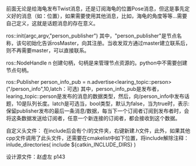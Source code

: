 前面无论是给海龟发布Twist消息，还是订阅海龟的位置Pose消息，但这是事先定义好的消息（如：位置），如果需要使用其他消息，比如，海龟的角度等等...需要自己定义，这就是话题消息的存在意义。

ros::init(argc,argv,"person_publisher")
其中，"person_publisher"是节点名称，该句初始化告诉rosMaster，向其注册。当收发双方通过master建立联系后，则不再需要master，可以直接联系。

ros::NodeHandle n
创建句柄，句柄是来管理节点资源的。python中不需要创建节点句柄。

ros::Publisher person_info_pub = n.advertise<learing_topic::person>("/person_info",10,latch：可选)
其中，person_info_pub是发布者，learing_topic::person是发布的消息的数据类型，然后，向/person_info中发布话题，10是队列长度。latch是可选当，bool类型，默认为false，当为true时，表示:保留publisher发布的最后一条消息/数据，每当下一个订阅者订阅到发布者时，会将这条数据发送给订阅者，任意一个新连接的订阅者，都会接收到这个数据。

自定义头文件：
在include后会有个/的文件夹，右键新建.h文件，此外，如果其他cpp文件调用了此头文件，还需要在cmakelist中如下位置，将include解除注释：
inlude_directories(
include
  ${catkin_INCLUDE_DIRS}
)

设计源文件：赵虚左 p143





